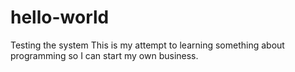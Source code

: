 # hello-world
Testing the system
This is my attempt to learning something about programming so I can start my own business.
